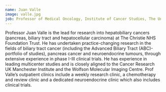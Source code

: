 ```yaml
---
name: Juan Valle
image: valle.jpg
job: Professor of Medical Oncology, Institute of Cancer Studies, The University of Manchester and Honorary Consultant in Medical Oncology, The Christie NHS Foundation Trust, Manchester
---
```

Professor Juan Valle is the lead for research into hepatobiliary cancers (pancreas, biliary tract and hepatocellular carcinoma)  at The Christie NHS Foundation Trust. He has undertaken practice-changing research in the fields of biliary tract cancer (including the Advanced Biliary Tract (ABC)-portfolio of studies), pancreas cancer and neuroendocrine tumours, through extensive experience in phase I-III clinical trials. He has experience in leading multicenter studies and is closely aligned to the Cancer Research UK Manchester Institute and the Wolfson Molecular Imaging Centre. Prof Valle’s outpatient clinics include a weekly research clinic, a chemotherapy and review clinic and a dedicated neuroendocrine clinic which also includes clinical trials.